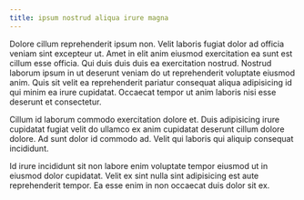 ```yaml
---
title: ipsum nostrud aliqua irure magna
---
```


Dolore cillum reprehenderit ipsum non. Velit laboris fugiat dolor ad officia veniam sint excepteur ut. Amet in elit anim eiusmod exercitation ea sunt est cillum esse officia. Qui duis duis duis ea exercitation nostrud. Nostrud laborum ipsum in ut deserunt veniam do ut reprehenderit voluptate eiusmod anim. Quis sit velit ea reprehenderit pariatur consequat aliqua adipisicing id qui minim ea irure cupidatat. Occaecat tempor ut anim laboris nisi esse deserunt et consectetur.

Cillum id laborum commodo exercitation dolore et. Duis adipisicing irure cupidatat fugiat velit do ullamco ex anim cupidatat deserunt cillum dolore dolore. Ad sunt dolor id commodo ad. Velit qui laboris qui aliquip consequat incididunt.

Id irure incididunt sit non labore enim voluptate tempor eiusmod ut in eiusmod dolor cupidatat. Velit ex sint nulla sint adipisicing est aute reprehenderit tempor. Ea esse enim in non occaecat duis dolor sit ex.